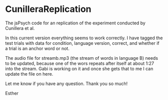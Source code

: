 # CunilleraReplication

The jsPsych code for an replication of the experiment conducted by Cunillera et al.

In this current version everything seems to work correctly. I have tagged the test trials with data for condition, language version, correct, and whether if a trial is an anchor word or not.

The audio file for streamb.mp3 (the stream of words in language B) needs to be updated, because one of the wors repeats after itself at about 1:27 into the stream. Gabi is working on it and once she gets that to me I can update the file on here.

Let me know if you have any question. Thank you so much!

Esther
